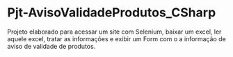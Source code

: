 # Pjt-AvisoValidadeProdutos_CSharp
Projeto elaborado para acessar um site com Selenium, baixar um excel, ler aquele excel, tratar as informações e exibir um Form com o a informação de aviso de validade de produtos.
